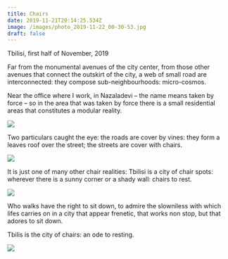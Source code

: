 ```yaml
---
title: Chairs
date: 2019-11-21T20:14:25.534Z
image: /images/photo_2019-11-22_00-30-53.jpg
draft: false
---
```

Tbilisi, first half of November, 2019

Far from the monumental avenues of the city center, from those other avenues that connect the outskirt of the city, a web of small road are interconnected: they compose sub-neighbourhoods: micro-cosmos.

Near the office where I work, in Nazaladevi – the name means taken by force – so in the area that was taken by force there is a small residential areas that constitutes a modular reality.

![](/images/photo_2019-11-22_00-16-18.jpg)

<!-- excerpt -->

Two particulars caught the eye: the roads are cover by vines: they form a leaves roof over the street; the streets are cover with chairs.

![](/images/photo_2019-11-25_12-04-01.jpg)

It is just one of many other chair realities: Tbilisi is a city of chair spots: wherever there is a sunny corner or a shady wall: chairs to rest.

![](/images/photo_2019-11-22_00-33-37.jpg)

Who walks have the right to sit down, to admire the slowniless with which lifes carries on in a city that appear frenetic, that works non stop, but that adores to sit down.

Tbilis is the city of chairs: an ode to resting.

![](/images/photo_2019-11-22_00-38-04.jpg)
